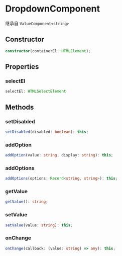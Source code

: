 <!--
 * @Author: haifeng.lu haifeng.lu@ly.com
 * @Date: 2022-08-23 11:37:51
 * @LastEditors: haifeng.lu
 * @LastEditTime: 2022-09-20 16:20:36
 * @Description: 
-->
# DropdownComponent

继承自 `ValueComponent<string>`

## Constructor

```ts
constructor(containerEl: HTMLElement);
```

## Properties

### selectEl

```ts
selectEl: HTMLSelectElement
```

## Methods

### setDisabled

```ts
setDisabled(disabled: boolean): this;
```

### addOption

```ts
addOption(value: string, display: string): this;
```

### addOptions

```ts
addOptions(options: Record<string, string>): this;
```

### getValue

```ts
getValue(): string;
```

### setValue

```ts
setValue(value: string): this;
```

### onChange

```ts
onChange(callback: (value: string) => any): this;
```
